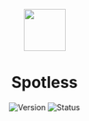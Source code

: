 <p align=center><img src="https://cdn-icons-png.flaticon.com/512/10464/10464776.png" width="75" height="75"></p>
<h1 align=center>Spotless</h1>

<div align="center">

  ![Version](https://img.shields.io/badge/Version-v1.2-blue?style=flat-square) 
  ![Status](https://img.shields.io/badge/Status-Stable-brightgreen?style=flat-square)

</div>
